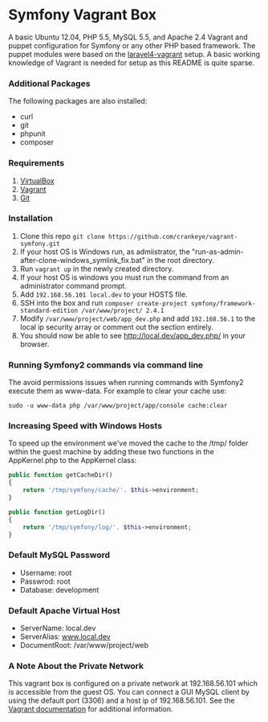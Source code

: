 # Symfony Vagrant Box

A basic Ubuntu 12.04, PHP 5.5, MySQL 5.5, and Apache 2.4 Vagrant and puppet configuration for Symfony or any other PHP based framework. The puppet modules were based on the [laravel4-vagrant](https://github.com/bryannielsen/Laravel4-Vagrant) setup. A basic working knowledge of Vagrant is needed for setup as this README is quite sparse.

### Additional Packages
The following packages are also installed:
- curl
- git
- phpunit
- composer

### Requirements
1. [VirtualBox](https://www.virtualbox.org/)
2. [Vagrant](http://www.vagrantup.com/)
3. [Git](http://git-scm.com/)

### Installation
1. Clone this repo `git clone https://github.com/crankeye/vagrant-symfony.git`
  1. If your host OS is Windows run, as admiistrator, the "run-as-admin-after-clone-windows_symlink_fix.bat" in the root directory.
2. Run `vagrant up` in the newly created directory. 
  1. If your host OS is windows you must run the command from an administrator command prompt.
3. Add `192.168.56.101 local.dev` to your HOSTS file.
4. SSH into the box and run `composer create-project symfony/framework-standard-edition /var/www/project/ 2.4.1`
5. Modify `/var/www/project/web/app_dev.php` and add `192.168.56.1` to the local ip security array or comment out the section entirely.
6. You should now be able to see http://local.dev/app_dev.php/ in your browser.

### Running Symfony2 commands via command line
The avoid permissions issues when running commands with Symfony2 execute them as www-data. For example to clear your cache use: 

`sudo -u www-data php /var/www/project/app/console cache:clear`


### Increasing Speed with Windows Hosts
To speed up the environment we've moved the cache to the /tmp/ folder within the guest machine by adding these two functions in the AppKernel.php to the AppKernel class:

```php
public function getCacheDir()
{
    return '/tmp/symfony/cache/'. $this->environment;
}

public function getLogDir()
{
    return '/tmp/symfony/log/'. $this->environment;
}
```

### Default MySQL Password
- Username: root
- Passwrod: root
- Database: development

### Default Apache Virtual Host
- ServerName: local.dev
- ServerAlias: www.local.dev
- DocumentRoot: /var/www/project/web

### A Note About the Private Network
This vagrant box is configured on a private network at 192.168.56.101 which is accessible from the guest OS. You can connect a GUI MySQL client by using the default port (3306) and a host ip of 192.168.56.101. See the [Vagrant documentation](http://docs.vagrantup.com/v2/networking/private_network.html) for additional information.
